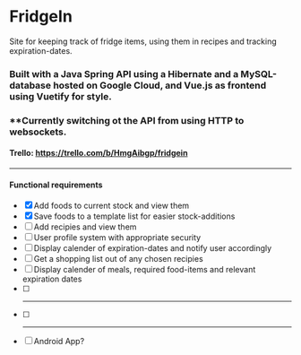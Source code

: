 # FridgeIn
Site for keeping track of fridge items, using them in recipes and tracking expiration-dates. 

### Built with a Java Spring API using a Hibernate and a MySQL-database hosted on Google Cloud, and Vue.js as frontend using Vuetify for style.

### **Currently switching ot the API from using HTTP to websockets.

#### Trello: https://trello.com/b/HmgAibgp/fridgein

---

#### Functional requirements

- [x] Add foods to current stock and view them
- [x] Save foods to a template list for easier stock-additions
- [ ] Add recipies and view them
- [ ] User profile system with appropriate security
- [ ] Display calender of expiration-dates and notify user accordingly
- [ ] Get a shopping list out of any chosen recipies
- [ ] Display calender of meals, required food-items and relevant expiration dates
- [ ] ***
- [ ] ***
- [ ] Android App?
